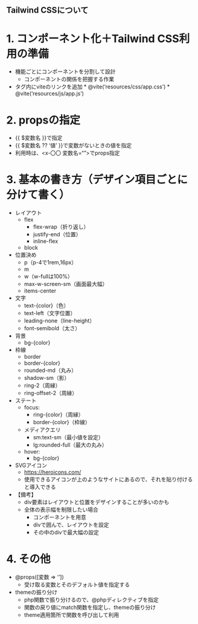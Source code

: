 ## Tailwind CSSについて
# 1. コンポーネント化＋Tailwind CSS利用の準備
* 機能ごとにコンポーネントを分割して設計
    * コンポーネントの関係を把握する作業
* <head>タグ内にviteのリンクを追加  
    * @vite(‘resources/css/app.css’)
    * @vite(‘resources/js/app.js’)
# 2. propsの指定
* {{ $変数名 }}で指定
* {{ $変数名 ?? ‘値’ }}で変数がないときの値を指定
* 利用時は、<x-〇〇 変数名=“”>でprops指定
# 3. 基本の書き方（デザイン項目ごとに分けて書く）
* レイアウト
    * flex
        * flex-wrap（折り返し）
        * justify-end（位置）
        * inline-flex
    * block
* 位置決め
    * p（p-4で1rem,16px）
    * m
    * w（w-fullは100%）
    * max-w-screen-sm（画面最大幅）
    * items-center
* 文字
    * text-{color}（色）
    * text-left（文字位置）
    * leading-none（line-height）
    * font-semibold（太さ）
* 背景
    * bg-{color}
* 枠線
    * border
    * border-{color}
    * rounded-md（丸み）
    * shadow-sm（影）
    * ring-2（周縁）
    * ring-offset-2（周縁）
* ステート
    * focus:
        * ring-{color}（周縁）
        * border-{color}（枠線）
    * メディアクエリ
        * sm:text-sm（最小値を設定）
        * lg:rounded-full（最大の丸み）
    * hover:
        * bg-{color}
* SVGアイコン
    * https://heroicons.com/
    * 使用できるアイコンが上のようなサイトにあるので、それを貼り付けると導入できる
* 【備考】
    * div要素はレイアウトと位置をデザインすることが多いのかも
    * 全体の表示幅を制限したい場合
        * コンポーネントを用意
        * divで囲んで、レイアウトを設定
        * その中のdivで最大幅の設定
# 4. その他
* @props([変数 => ‘’])
    * 受け取る変数とそのデフォルト値を指定する
* themeの振り分け
    * php関数で振り分けるので、@phpディレクティブを指定
    * 関数の戻り値にmatch関数を指定し、themeの振り分け
    * theme適用箇所で関数を呼び出して利用
